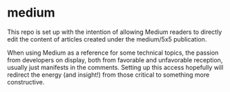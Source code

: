 # medium

This repo is set up with the intention of allowing Medium readers to directly edit the content of articles created under the medium/5x5 publication.

When using Medium as a reference for some technical topics, the passion from developers on display, both from favorable and unfavorable reception, usually just manifests in the comments. Setting up this access hopefully will redirect the energy (and insight!) from those critical to something more constructive.

